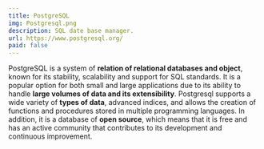 ```yaml
---
title: PostgreSQL
img: Postgresql.png
description: SQL date base manager.
url: https://www.postgresql.org/
paid: false
---
```


PostgreSQL is a system of **relation of relational databases and object**, known for its stability, scalability and support for SQL standards. It is a popular option for both small and large applications due to its ability to handle **large volumes of data and its extensibility**. Postgresql supports a wide variety of **types of data**, advanced indices, and allows the creation of functions and procedures stored in multiple programming languages. In addition, it is a database of **open source**, which means that it is free and has an active community that contributes to its development and continuous improvement.